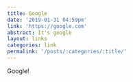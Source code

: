 ```yaml
---
title: Google
date: '2019-01-31 04:59pm'
link: 'https://google.com'
abstract: It's google
layout: links
categories: link
permalink: '/posts/:categories/:title/'
---
```

Google!
